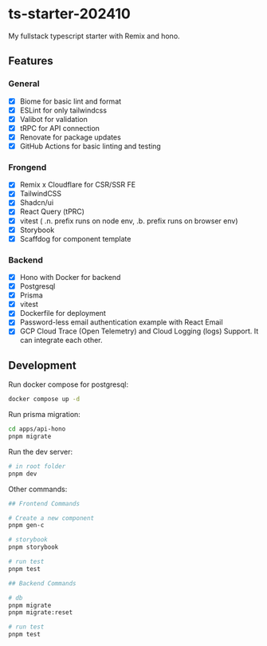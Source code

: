 # ts-starter-202410

My fullstack typescript starter with Remix and hono.

## Features

### General
- [x] Biome for basic lint and format
- [x] ESLint for only tailwindcss
- [x] Valibot for validation
- [x] tRPC for API connection
- [x] Renovate for package updates
- [x] GitHub Actions for basic linting and testing

### Frongend

- [x] Remix x Cloudflare for CSR/SSR FE
- [x] TailwindCSS
- [x] Shadcn/ui
- [x] React Query (tPRC)
- [x] vitest ( .n. prefix runs on node env, .b. prefix runs on browser env)
- [x] Storybook
- [x] Scaffdog for component template

### Backend

- [x] Hono with Docker for backend
- [x] Postgresql
- [x] Prisma
- [x] vitest
- [x] Dockerfile for deployment
- [x] Password-less email authentication example with React Email
- [x] GCP Cloud Trace (Open Telemetry) and Cloud Logging (logs) Support. It can integrate each other.

## Development

Run docker compose for postgresql:

```bash
docker compose up -d
```

Run prisma migration:

```bash
cd apps/api-hono
pnpm migrate
```

Run the dev server:

```bash
# in root folder
pnpm dev
```

Other commands:

```bash
## Frontend Commands

# Create a new component
pnpm gen-c

# storybook
pnpm storybook

# run test
pnpm test

## Backend Commands

# db
pnpm migrate
pnpm migrate:reset

# run test
pnpm test
```
